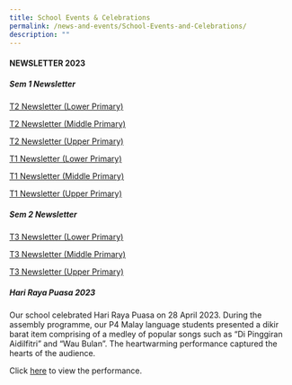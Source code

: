 ```yaml
---
title: School Events & Celebrations
permalink: /news-and-events/School-Events-and-Celebrations/
description: ""
---
```

#### NEWSLETTER 2023
  
##### Sem 1 Newsletter

[T2 Newsletter (Lower Primary)](https://for.edu.sg/t2newsletterlowerprimary)

[T2 Newsletter (Middle Primary)](https://for.edu.sg/t2newslettermiddleprimary)

[T2 Newsletter (Upper Primary)](https://for.edu.sg/t2newsletterupperprimary)

[T1 Newsletter (Lower Primary)](/files/T1%20Newsletter%20(LP).pdf)

[T1 Newsletter (Middle Primary)](/files/T1%20Newsletter%20(MP).pdf)

[T1 Newsletter (Upper Primary)](/files/T1%20Newsletter%20(UP).pdf)

##### Sem 2 Newsletter
[T3 Newsletter (Lower Primary)](/files/t3%20newsletter%20(lp)%202023.pdf)

[T3 Newsletter (Middle Primary)](/files/t3%20newsletter%20(mp)2023.pdf)

[T3 Newsletter (Upper Primary)](/files/t3%20newsletter%20(up)2023.pdf)



##### Hari Raya Puasa 2023
Our school celebrated Hari Raya Puasa on 28 April 2023. During the assembly programme, our P4 Malay language students presented a dikir barat item comprising of a medley of popular songs such as “Di Pinggiran Aidilfitri” and “Wau Bulan”. The heartwarming performance captured the hearts of the audience.

Click [here](https://youtu.be/9N8WiRKq1gM) to view the performance.